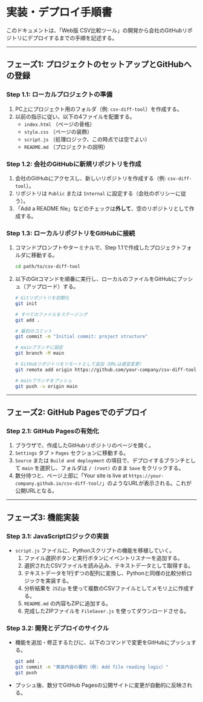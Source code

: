 # 実装・デプロイ手順書

このドキュメントは、「Web版 CSV比較ツール」の開発から会社のGitHubリポジトリにデプロイするまでの手順を記述する。

---

## フェーズ1: プロジェクトのセットアップとGitHubへの登録

### Step 1.1: ローカルプロジェクトの準備

1. PC上にプロジェクト用のフォルダ（例: `csv-diff-tool`）を作成する。
2. 以前の指示に従い、以下の4ファイルを配置する。
    - `index.html` （ページの骨格）
    - `style.css` （ページの装飾）
    - `script.js` （処理ロジック、この時点では空でよい）
    - `README.md` （プロジェクトの説明）

### Step 1.2: 会社のGitHubに新規リポジトリを作成

1. 会社のGitHubにアクセスし、新しいリポジトリを作成する（例: `csv-diff-tool`）。
2. リポジトリは `Public` または `Internal` に設定する（会社のポリシーに従う）。
3. 「Add a README file」などのチェックは**外して**、空のリポジトリとして作成する。

### Step 1.3: ローカルリポジトリをGitHubに接続

1. コマンドプロンプトやターミナルで、Step 1.1で作成したプロジェクトフォルダに移動する。

    ```sh
    cd path/to/csv-diff-tool
    ```

2. 以下のGitコマンドを順番に実行し、ローカルのファイルをGitHubにプッシュ（アップロード）する。

    ```sh
    # Gitリポジトリを初期化
    git init

    # すべてのファイルをステージング
    git add .

    # 最初のコミット
    git commit -m "Initial commit: project structure"

    # mainブランチに設定
    git branch -M main

    # GitHubリポジトリをリモートとして追加（URLは適宜変更）
    git remote add origin https://github.com/your-company/csv-diff-tool.git

    # mainブランチをプッシュ
    git push -u origin main
    ```

---

## フェーズ2: GitHub Pagesでのデプロイ

### Step 2.1: GitHub Pagesの有効化

1. ブラウザで、作成したGitHubリポジトリのページを開く。
2. `Settings` タブ > `Pages` セクションに移動する。
3. `Source` または `Build and deployment` の項目で、デプロイするブランチとして `main` を選択し、フォルダは `/ (root)` のまま `Save` をクリックする。
4. 数分待つと、ページ上部に「Your site is live at `https://your-company.github.io/csv-diff-tool/`」のようなURLが表示される。これが公開URLとなる。

---

## フェーズ3: 機能実装

### Step 3.1: JavaScriptロジックの実装

- `script.js` ファイルに、Pythonスクリプトの機能を移植していく。
  1. ファイル選択ボタンと実行ボタンにイベントリスナーを追加する。
  2. 選択されたCSVファイルを読み込み、テキストデータとして取得する。
  3. テキストデータを1行ずつの配列に変換し、Pythonと同様の比較分析ロジックを実装する。
  4. 分析結果を `JSZip` を使って複数のCSVファイルとしてメモリ上に作成する。
  5. `README.md` の内容もZIPに追加する。
  6. 完成したZIPファイルを `FileSaver.js` を使ってダウンロードさせる。

### Step 3.2: 開発とデプロイのサイクル

- 機能を追加・修正するたびに、以下のコマンドで変更をGitHubにプッシュする。

  ```sh
  git add .
  git commit -m "実装内容の要約（例: Add file reading logic）"
  git push
  ```

- プッシュ後、数分でGitHub Pagesの公開サイトに変更が自動的に反映される。

